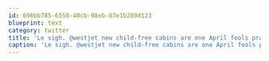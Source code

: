 ```yaml
---
id: 696bb785-6558-40cb-98eb-07e1b280d123
blueprint: text
category: twitter
title: 'Le sigh. @westjet new child-free cabins are one April fools prank I wish was true ow.ly/1JHZML'
caption: 'Le sigh. @westjet new child-free cabins are one April fools prank I wish was true <a href="http://ow.ly/1JHZML" title="http://ow.ly/1JHZML" class="link link_untco">ow.ly/1JHZML</a>'
---
```

